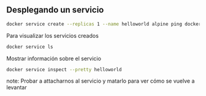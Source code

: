 ## Desplegando un servicio

```bash
docker service create --replicas 1 --name helloworld alpine ping docker.com
```

Para visualizar los servicios creados
```bash
docker service ls
```

Mostrar información sobre el servicio
```bash
docker service inspect --pretty helloworld
```

note:
Probar a attacharnos al servicio y matarlo para ver cómo se vuelve a levantar
